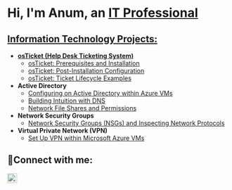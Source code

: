 <h1>Hi, I'm Anum, an <a href="https://linkedin.com/in/anumkhanit">IT Professional</h1>

<h2>Information Technology Projects:</h2>

- <b>osTicket (Help Desk Ticketing System)</b>
  - [osTicket: Prerequisites and Installation](https://github.com/joshmadakorcc/osticket-prereqs)
  - [osTicket: Post-Installation Configuration](https://github.com/joshmadakorcc/post-install-config)
  - [osTicket: Ticket Lifecycle Examples](https://github.com/joshmadakorcc/ticket-lifecycle)
- <b>Active Directory</b>
  - [Configuring on Active Directory within Azure VMs](https://github.com/anumkhanit/active-direct)
  - [Building Intuition with DNS](https://github.com/anumkhanit/buildingintuition-dns)
  - [Network File Shares and Permissions](https://github.com/anumkhanit/networkfile-shareandpremission)
- <b>Network Security Groups</b>
  - [Network Security Groups (NSGs) and Inspecting Network Protocols](https://github.com/anumkhanit/azure-network-protocols)
- <b>Virtual Private Network (VPN)</b>
  - [Set Up VPN within Microsoft Azure VMs](https://github.com/anumkhanit/vpn-config)

<h2>🤳Connect with me:</h2>

[<img align="left" alt="Anum | LinkedIn" width="22px" src="https://cdn.jsdelivr.net/npm/simple-icons@v3/icons/linkedin.svg" />][linkedin]

[linkedin]: https://linkedin.com/in/anumkhanit
